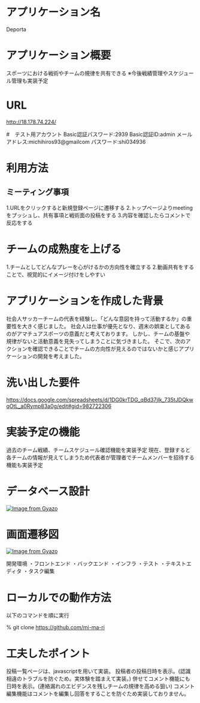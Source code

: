 # アプリケーション名
Deporta

# アプリケーション概要
スポーツにおける戦術やチームの規律を共有できる
※今後戦績管理やスケジュール管理も実装予定

# URL
http://18.178.74.224/

#　テスト用アカウント
Basic認証パスワード:2939
Basic認証ID:admin
メールアドレス:michihiros93@gmailcom
パスワード:shi034936

# 利用方法
## ミーティング事項
1.URLをクリックすると新規登録ページに遷移する
2.トップページよりmeetingをプッシュし、共有事項と戦術面の投稿をする
3.内容を確認したらコメントで反応をする

# チームの成熟度を上げる
1.チームとしてどんなプレーを心がけるかの方向性を確立する
2.動画共有をすることで、視覚的にイメージ付けをしやすい

# アプリケーションを作成した背景
社会人サッカーチームの代表を経験し、「どんな意図を持って活動するか」の重要性を大きく感じました。
社会人は仕事が優先となり、週末の娯楽としてあるのがアマチュアスポーツの意義だと考えております。
しかし、チームの基盤や規律がないと活動意義を見失ってしまうことに気づきました。
そこで、次のアクションを確認できることでチームの方向性が見えるのではないかと感じアプリケーションの開発を考えました。

# 洗い出した要件
https://docs.google.com/spreadsheets/d/1DG0krTDG_qBd37jlk_735tJDQkwqOtL_a0Rymp83a0g/edit#gid=982722306

# 実装予定の機能
過去のチーム戦績、チームスケジュール確認機能を実装予定
現在、登録すると各チームの情報が見えてしまうため代表者が管理者でチームメンバーを招待する機能も実装予定

# データベース設計
[![Image from Gyazo](https://i.gyazo.com/57961792d546743e8b86ae84a9b9b859.png)](https://gyazo.com/57961792d546743e8b86ae84a9b9b859)

# 画面遷移図
[![Image from Gyazo](https://i.gyazo.com/272327abf086be30fda18b81bce4c303.png)](https://gyazo.com/272327abf086be30fda18b81bce4c303)

開発環境
・フロントエンド
・バックエンド
・インフラ
・テスト
・テキストエディタ
・タスク編集

# ローカルでの動作方法
以下のコマンドを順に実行

% git clone https://github.com/mi-ma-ri

# 工夫したポイント
投稿一覧ページは、javascriptを用いて実装。
投稿者の投稿日時を表示。(認識相違のトラブルを防ぐため。実体験を踏まえて実装。)
併せてコメント機能にも日時を表示。(連絡漏れのエビデンスを残しチームの規律を高める狙い)
コメント編集機能はコメントを編集し回答をすることを防ぐため実装しておりません。


